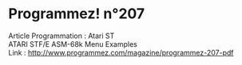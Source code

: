 # Programmez! n°207
Article Programmation : Atari ST<br>
ATARI STF/E ASM-68k Menu Examples<br>
Link : http://www.programmez.com/magazine/programmez-207-pdf
